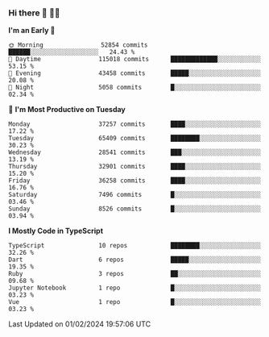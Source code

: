 ### Hi there 👋 🧑‍💻



<!--START_SECTION:waka-->
**I'm an Early 🐤** 

```text
🌞 Morning                52854 commits       ██████░░░░░░░░░░░░░░░░░░░   24.43 % 
🌆 Daytime                115018 commits      █████████████░░░░░░░░░░░░   53.15 % 
🌃 Evening                43458 commits       █████░░░░░░░░░░░░░░░░░░░░   20.08 % 
🌙 Night                  5058 commits        █░░░░░░░░░░░░░░░░░░░░░░░░   02.34 % 
```
📅 **I'm Most Productive on Tuesday** 

```text
Monday                   37257 commits       ████░░░░░░░░░░░░░░░░░░░░░   17.22 % 
Tuesday                  65409 commits       ████████░░░░░░░░░░░░░░░░░   30.23 % 
Wednesday                28541 commits       ███░░░░░░░░░░░░░░░░░░░░░░   13.19 % 
Thursday                 32901 commits       ████░░░░░░░░░░░░░░░░░░░░░   15.20 % 
Friday                   36258 commits       ████░░░░░░░░░░░░░░░░░░░░░   16.76 % 
Saturday                 7496 commits        █░░░░░░░░░░░░░░░░░░░░░░░░   03.46 % 
Sunday                   8526 commits        █░░░░░░░░░░░░░░░░░░░░░░░░   03.94 % 
```


**I Mostly Code in TypeScript** 

```text
TypeScript               10 repos            ████████░░░░░░░░░░░░░░░░░   32.26 % 
Dart                     6 repos             █████░░░░░░░░░░░░░░░░░░░░   19.35 % 
Ruby                     3 repos             ██░░░░░░░░░░░░░░░░░░░░░░░   09.68 % 
Jupyter Notebook         1 repo              █░░░░░░░░░░░░░░░░░░░░░░░░   03.23 % 
Vue                      1 repo              █░░░░░░░░░░░░░░░░░░░░░░░░   03.23 % 
```




 Last Updated on 01/02/2024 19:57:06 UTC
<!--END_SECTION:waka-->


